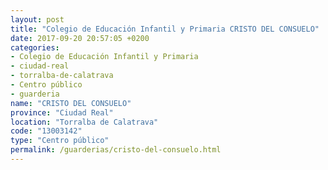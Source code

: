 ```yaml
---
layout: post
title: "Colegio de Educación Infantil y Primaria CRISTO DEL CONSUELO"
date: 2017-09-20 20:57:05 +0200
categories:
- Colegio de Educación Infantil y Primaria
- ciudad-real
- torralba-de-calatrava
- Centro público
- guarderia
name: "CRISTO DEL CONSUELO"
province: "Ciudad Real"
location: "Torralba de Calatrava"
code: "13003142"
type: "Centro público"
permalink: /guarderias/cristo-del-consuelo.html
---
```

